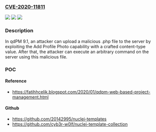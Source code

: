 ### [CVE-2020-11811](https://cve.mitre.org/cgi-bin/cvename.cgi?name=CVE-2020-11811)
![](https://img.shields.io/static/v1?label=Product&message=n%2Fa&color=blue)
![](https://img.shields.io/static/v1?label=Version&message=n%2Fa&color=blue)
![](https://img.shields.io/static/v1?label=Vulnerability&message=n%2Fa&color=brighgreen)

### Description

In qdPM 9.1, an attacker can upload a malicious .php file to the server by exploiting the Add Profile Photo capability with a crafted content-type value. After that, the attacker can execute an arbitrary command on the server using this malicious file.

### POC

#### Reference
- https://fatihhcelik.blogspot.com/2020/01/qdpm-web-based-project-management.html

#### Github
- https://github.com/20142995/nuclei-templates
- https://github.com/cyb3r-w0lf/nuclei-template-collection


